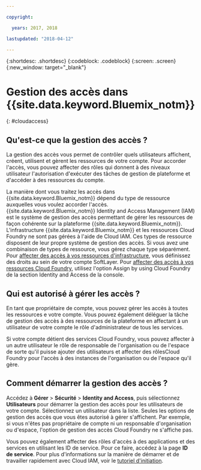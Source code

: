 ```yaml
---

copyright:

  years: 2017, 2018

lastupdated: "2018-04-12"

---
```


{:shortdesc: .shortdesc}
{:codeblock: .codeblock}
{:screen: .screen}
{:new_window: target="_blank"}

# Gestion des accès dans {{site.data.keyword.Bluemix_notm}}
{: #cloudaccess}

## Qu'est-ce que la gestion des accès ?

La gestion des accès vous permet de contrôler quels utilisateurs affichent, créent, utilisent et gèrent les ressources de votre compte. Pour accorder l'accès, vous pouvez affecter des rôles qui donnent à des niveaux utilisateur l'autorisation d'exécuter des tâches de gestion de plateforme et d'accéder à des ressources du compte.

La manière dont vous traitez les accès dans {{site.data.keyword.Bluemix_notm}} dépend du type de ressource auxquelles vous voulez accorder l'accès. {{site.data.keyword.Bluemix_notm}} Identity and Access Management (IAM) est le système de gestion des accès permettant de gérer les ressources de façon cohérente sur la plateforme {{site.data.keyword.Bluemix_notm}}. L'infrastructure {{site.data.keyword.Bluemix_notm}} et les ressources Cloud Foundry ne sont pas gérées à l'aide de Cloud IAM. Ces types de ressource disposent de leur propre système de gestion des accès. Si vous avez une combinaison de types de ressource, vous gérez chaque type séparément. Pour [affecter des accès à vos ressources d'infrastructure](/docs/iam/infrastructureaccess.html#infrapermission), vous définissez des droits au sein de votre compte SoftLayer. Pour [affecter des accès à vos ressources Cloud Foundry](/docs/iam/cfaccess.html#cfaccess), utilisez l'option Assign by using Cloud Foundry de la section Identity and Access de la console.

## Qui est autorisé à gérer les accès ?

En tant que propriétaire de compte, vous pouvez gérer les accès à toutes les ressources e votre compte. Vous pouvez également déléguer la tâche de gestion des accès à des ressources de la plateforme en affectant à un utilisateur de votre compte le rôle d'administrateur de tous les services.

Si votre compte détient des services Cloud Foundry, vous pouvez affecter à un autre utilisateur le rôle de responsable de l'organisation ou de l'espace de sorte qu'il puisse ajouter des utilisateurs et affecter des rôlesCloud Foundry pour l'accès à des instances de l'organisation ou de l'espace qu'il gère.


## Comment démarrer la gestion des accès ?

Accédez à **Gérer** &gt; **Sécurité** &gt; **Identity and Access**, puis sélectionnez **Utilisateurs** pour démarrer la gestion des accès pour les utilisateurs de votre compte. Sélectionnez un utilisateur dans la liste. Seules les options de gestion des accès que vous êtes autorisé à gérer s'affichent. Par exemple, si vous n'êtes pas propriétaire de compte ni un responsable d'organisation ou d'espace, l'option de gestion des accès Cloud Foundry ne s'affiche pas.

Vous pouvez également affecter des rôles d'accès à des applications et des services en utilisant les ID de service. Pour ce faire, accédez à la page **ID de service**. Pour plus d'informations sur la manière de démarrer et de travailler rapidement avec Cloud IAM, voir le [tutoriel d'initiation](/docs/iam/quickstart.html#getstarted).
